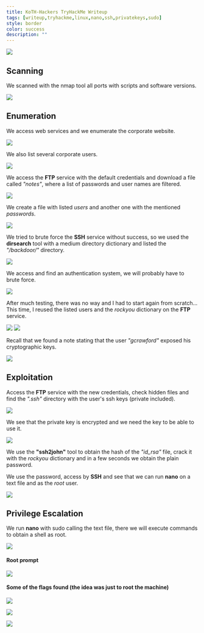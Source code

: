 ```yaml
---
title: KoTH-Hackers TryHackMe Writeup
tags: [writeup,tryhackme,linux,nano,ssh,privatekeys,sudo]
style: border
color: success
description: ""
---
```



![](https://raw.githubusercontent.com/m3n0sd0n4ld/m3n0sd0n4ld.github.io/main/_posts/KoTH-Hackers/1.png)

## Scanning
We scanned with the nmap tool all ports with scripts and software versions.

![](https://raw.githubusercontent.com/m3n0sd0n4ld/m3n0sd0n4ld.github.io/main/_posts/KoTH-Hackers/2.png)

## Enumeration
We access web services and we enumerate the corporate website.

![](https://raw.githubusercontent.com/m3n0sd0n4ld/m3n0sd0n4ld.github.io/main/_posts/KoTH-Hackers/3.png)

We also list several corporate users.

![](https://raw.githubusercontent.com/m3n0sd0n4ld/m3n0sd0n4ld.github.io/main/_posts/KoTH-Hackers/3-3.png)

We access the **FTP** service with the default credentials and download a file called *"notes"*, where a list of passwords and user names are filtered.

![](https://raw.githubusercontent.com/m3n0sd0n4ld/m3n0sd0n4ld.github.io/main/_posts/KoTH-Hackers/4.png)

We create a file with listed *users* and another one with the mentioned *passwords*.

![](https://raw.githubusercontent.com/m3n0sd0n4ld/m3n0sd0n4ld.github.io/main/_posts/KoTH-Hackers/6.png)

We tried to brute force the **SSH** service without success, so we used the **dirsearch** tool with a medium directory dictionary and listed the *"/backdoor/"* directory.

![](https://raw.githubusercontent.com/m3n0sd0n4ld/m3n0sd0n4ld.github.io/main/_posts/KoTH-Hackers/7.png)

We access and find an authentication system, we will probably have to brute force.

![](https://raw.githubusercontent.com/m3n0sd0n4ld/m3n0sd0n4ld.github.io/main/_posts/KoTH-Hackers/8.png)

After much testing, there was no way and I had to start again from scratch... This time, I reused the listed users and the *rockyou* dictionary on the **FTP** service.

![](https://raw.githubusercontent.com/m3n0sd0n4ld/m3n0sd0n4ld.github.io/main/_posts/KoTH-Hackers/9.png)
![](https://raw.githubusercontent.com/m3n0sd0n4ld/m3n0sd0n4ld.github.io/main/_posts/KoTH-Hackers/9-2.png)

Recall that we found a note stating that the user *"gcrawford"* exposed his cryptographic keys.

![](https://raw.githubusercontent.com/m3n0sd0n4ld/m3n0sd0n4ld.github.io/main/_posts/KoTH-Hackers/10.png)

## Exploitation
Access the **FTP** service with the new credentials, check hidden files and find the *".ssh"* directory with the user's ssh keys (private included).

![](https://raw.githubusercontent.com/m3n0sd0n4ld/m3n0sd0n4ld.github.io/main/_posts/KoTH-Hackers/11.png)

We see that the private key is encrypted and we need the key to be able to use it.

![](https://raw.githubusercontent.com/m3n0sd0n4ld/m3n0sd0n4ld.github.io/main/_posts/KoTH-Hackers/12.png)

We use the **"ssh2john"** tool to obtain the hash of the *"id_rsa"* file, crack it with the *rockyou* dictionary and in a few seconds we obtain the plain password.

We use the password, access by **SSH** and see that we can run **nano** on a text file and as the *root* user.

![](https://raw.githubusercontent.com/m3n0sd0n4ld/m3n0sd0n4ld.github.io/main/_posts/KoTH-Hackers/13.png)

## Privilege Escalation
We run **nano** with sudo calling the text file, there we will execute commands to obtain a shell as root.

![](https://raw.githubusercontent.com/m3n0sd0n4ld/m3n0sd0n4ld.github.io/main/_posts/KoTH-Hackers/15.png)

#### Root prompt

![](https://raw.githubusercontent.com/m3n0sd0n4ld/m3n0sd0n4ld.github.io/main/_posts/KoTH-Hackers/16.png)

#### Some of the flags found (the idea was just to root the machine)
![](https://raw.githubusercontent.com/m3n0sd0n4ld/m3n0sd0n4ld.github.io/main/_posts/KoTH-Hackers/14.png)

![](https://raw.githubusercontent.com/m3n0sd0n4ld/m3n0sd0n4ld.github.io/main/_posts/KoTH-Hackers/14-2.png)

![](https://raw.githubusercontent.com/m3n0sd0n4ld/m3n0sd0n4ld.github.io/main/_posts/KoTH-Hackers/14-3.png)




